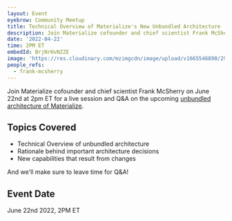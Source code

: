 ```yaml
---
layout: Event
eyebrow: Community Meetup
title: Technical Overview of Materialize's New Unbundled Architecture
description: Join Materialize cofounder and chief scientist Frank McSherry on June 22nd at 2pm ET for a live session and Q&A on the upcoming unbundled architecture of Materialize.
date: '2022-04-22'
time: 2PM ET
embedId: BrjNrHvNZZE
image: 'https://res.cloudinary.com/mzimgcdn/image/upload/v1665546890/29.webp'
people_refs:
  - frank-mcsherry
---
```


Join Materialize cofounder and chief scientist Frank McSherry on June 22nd at 2pm ET for a live session and Q&A on the upcoming [unbundled architecture of Materialize](https://materialize.com/materialize-unbundled/).

## Topics Covered

- Technical Overview of unbundled architecture
- Rationale behind important architecture decisions
- New capabilities that result from changes

And we'll make sure to leave time for Q&A!

## Event Date

June 22nd 2022, 2PM ET
